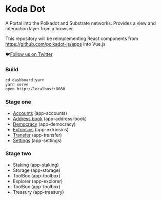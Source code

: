 # Koda Dot
A Portal into the Polkadot and Substrate networks. Provides a view and interaction layer from a browser.

This repository will be reimplementing React components from https://github.com/polkadot-js/apps into Vue.js

🐦[Follow us on Twitter](https://twitter.com/KodaDot)

### Build

```shell
cd dashboard;yarn
yarn serve
open http://localhost:8080
```

### Stage one
* [Accounts](https://vue-polkadot.netlify.com/#/accounts) (app-accounts)
* [Address book](https://vue-polkadot.netlify.com/#/addressbook) (app-address-book)
* [Democracy](https://vue-polkadot.netlify.com/#/democracy) (app-democracy)
* [Extrinsics](https://vue-polkadot.netlify.com/#/extrinsics) (app-extrinsics)
* [Transfer](https://vue-polkadot.netlify.com/#/transfer) (app-transfer)
* [Settings](https://vue-polkadot.netlify.com/#/settings) (app-settings)

### Stage two
* Staking (app-staking)
* Storage (app-storage)
* ToolBox (app-toolbox)
* Explorer (app-explorer)
* ToolBox (app-toolbox)
* Treasury (app-treasury)

